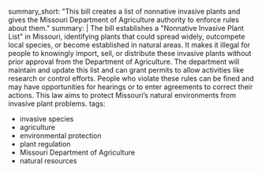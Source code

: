 summary_short: "This bill creates a list of nonnative invasive plants and gives the Missouri Department of Agriculture authority to enforce rules about them."
summary: |
  The bill establishes a "Nonnative Invasive Plant List" in Missouri, identifying plants that could spread widely, outcompete local species, or become established in natural areas. It makes it illegal for people to knowingly import, sell, or distribute these invasive plants without prior approval from the Department of Agriculture. The department will maintain and update this list and can grant permits to allow activities like research or control efforts. People who violate these rules can be fined and may have opportunities for hearings or to enter agreements to correct their actions. This law aims to protect Missouri’s natural environments from invasive plant problems.
tags:
  - invasive species
  - agriculture
  - environmental protection
  - plant regulation
  - Missouri Department of Agriculture
  - natural resources
